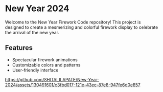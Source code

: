 # New Year 2024

Welcome to the New Year Firework Code repository! This project is designed to create a mesmerizing and colorful firework display to celebrate the arrival of the new year.

## Features

- Spectacular firework animations
- Customizable colors and patterns
- User-friendly interface





https://github.com/SHITALILAPATE/New-Year-2024/assets/130491601/c3fbd017-121e-43ec-87e8-947fe6d0e857





